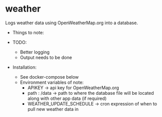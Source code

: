 # weather

Logs weather data using OpenWeatherMap.org into a database.

- Things to note:

- TODO:
	* Better logging
	* Output needs to be done

- Installation:
	* See docker-compose below
	* Environment variables of note:
		* APIKEY  					->  api key for OpenWeatherMap.org
		* path : /data				->	path to where the database file will be located along with other app data (if required)
		* WEATHER_UPDATE_SCHEDULE	->	cron expression of when to pull new weather data in
